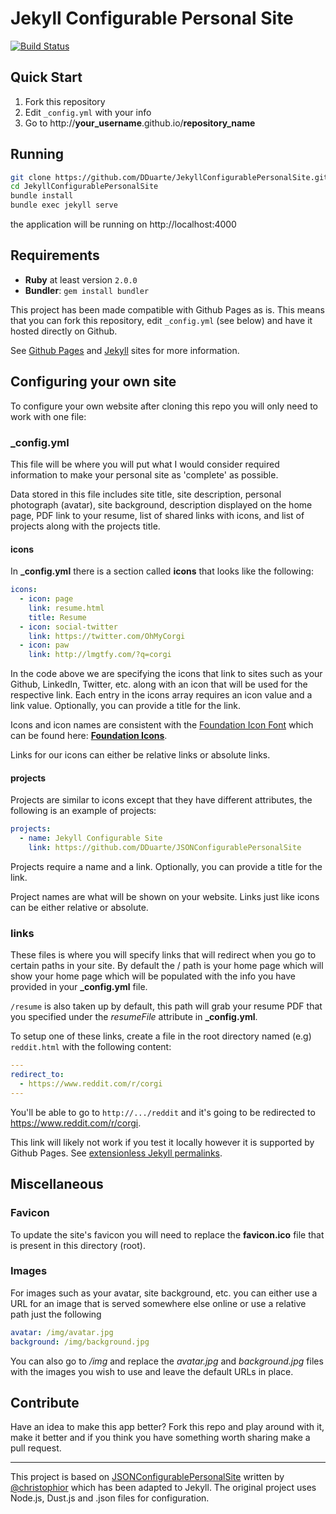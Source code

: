 Jekyll Configurable Personal Site
======================

[![Build Status](https://travis-ci.org/DDuarte/JekyllConfigurablePersonalSite.svg?branch=gh-pages)](https://travis-ci.org/DDuarte/JekyllConfigurablePersonalSite)

## Quick Start

1. Fork this repository
2. Edit `_config.yml` with your info
3. Go to http://**your_username**.github.io/**repository_name**


## Running

```bash
git clone https://github.com/DDuarte/JekyllConfigurablePersonalSite.git
cd JekyllConfigurablePersonalSite
bundle install
bundle exec jekyll serve
```
the application will be running on http://localhost:4000


## Requirements

- **Ruby** at least version `2.0.0`
- **Bundler**: `gem install bundler`

This project has been made compatible with Github Pages as is. This means that you can fork this repository, edit `_config.yml` (see below) and have it hosted directly on Github.

See [Github Pages](https://help.github.com/articles/using-jekyll-with-pages/ "Using Jekyll with Pages") and [Jekyll](http://jekyllrb.com/ "Jekyll • Simple, blog-aware, static sites") sites for more information.


## Configuring your own site

To configure your own website after cloning this repo you will only need to work with one file:


### **_config.yml**

This file will be where you will put what I would consider required information to make your personal site as 'complete' as possible. 

Data stored in this file includes site title, site description, personal photograph (avatar), site background, description displayed on the home page, PDF link to your resume, list of shared links with icons, and list of projects along with the projects title.


#### icons

In **_config.yml** there is a section called **icons** that looks like the following:
```yml
icons:
  - icon: page
    link: resume.html
    title: Resume
  - icon: social-twitter
    link: https://twitter.com/OhMyCorgi
  - icon: paw
    link: http://lmgtfy.com/?q=corgi
```
In the code above we are specifying the icons that link to sites such as your Github, LinkedIn, Twitter, etc. along with an icon that will be used for the respective link. Each entry in the icons array requires an icon value and a link value. Optionally, you can provide a title for the link.

Icons and icon names are consistent with the [Foundation Icon Font](http://zurb.com/playground/foundation-icon-fonts-3#allicons) which can be found here: **[Foundation Icons](http://zurb.com/playground/foundation-icon-fonts-3#allicons)**. 

Links for our icons can either be relative links or absolute links.


#### projects

Projects are similar to icons except that they have different attributes, the following is an example of projects:
```yml
projects:
  - name: Jekyll Configurable Site
    link: https://github.com/DDuarte/JSONConfigurablePersonalSite
```
Projects require a name and a link. Optionally, you can provide a title for the link.

Project names are what will be shown on your website. Links just like icons can be either relative or absolute.


### links
These files is where you will specify links that will redirect when you go to certain paths in your site. By default the / path is your home page which will show your home page which will be populated with the info you have provided in your **_config.yml** file. 

`/resume` is also taken up by default, this path will grab your resume PDF that you specified under the *resumeFile* attribute in **_config.yml**.

To setup one of these links, create a file in the root directory named (e.g) `reddit.html` with the following content:
```yml
---
redirect_to:
  - https://www.reddit.com/r/corgi
---

```

You'll be able to go to `http://.../reddit` and it's going to be redirected to https://www.reddit.com/r/corgi.

This link will likely not work if you test it locally however it is supported by Github Pages. See [extensionless Jekyll permalinks](http://jekyllrb.com/docs/permalinks/#extensionless-permalinks).

## Miscellaneous
### **Favicon**
To update the site's favicon you will need to replace the **favicon.ico** file that is present in this directory (root). 

### **Images**
For images such as your avatar, site background, etc. you can either use a URL for an image that is served somewhere else online or use a relative path just the following
```yml
avatar: /img/avatar.jpg
background: /img/background.jpg
```
You can also go to */img* and replace the *avatar.jpg* and *background.jpg* files with the images you wish to use and leave the default URLs in place.

## Contribute
Have an idea to make this app better? Fork this repo and play around with it, make it better and if you think you have something worth sharing make a pull request. 


---


This project is based on [JSONConfigurablePersonalSite](https://github.com/christophior/JSONConfigurablePersonalSite "JSONConfigurablePersonalSite") written by [@christophior](https://github.com/christophior "Chris Villarreal") which has been adapted to Jekyll.
The original project uses Node.js, Dust.js and .json files for configuration.

